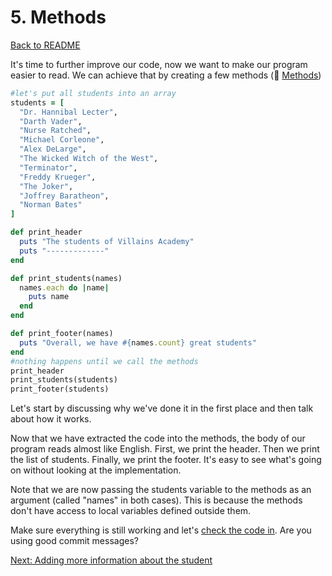 # 5. Methods

[Back to README](README.md)

It's time to further improve our code, now we want to make our program easier to read. We can achieve that by creating a few methods (:pill: [Methods](https://github.com/makersacademy/pre_course/blob/master/pills/methods.md))

````ruby
#let's put all students into an array
students = [
  "Dr. Hannibal Lecter",
  "Darth Vader",
  "Nurse Ratched",
  "Michael Corleone",
  "Alex DeLarge",
  "The Wicked Witch of the West",
  "Terminator",
  "Freddy Krueger",
  "The Joker",
  "Joffrey Baratheon",
  "Norman Bates"
]

def print_header
  puts "The students of Villains Academy"
  puts "-------------"
end

def print_students(names)
  names.each do |name|
    puts name
  end
end

def print_footer(names)
  puts "Overall, we have #{names.count} great students"
end
#nothing happens until we call the methods
print_header
print_students(students)
print_footer(students)
````

Let's start by discussing why we've done it in the first place and then talk about how it works.

Now that we have extracted the code into the methods, the body of our program reads almost like English. First, we print the header. Then we print the list of students. Finally, we print the footer. It's easy to see what's going on without looking at the implementation.

Note that we are now passing the students variable to the methods as an argument (called "names" in both cases). This is because the methods don't have access to local variables defined outside them.

Make sure everything is still working and let's [check the code in](http://gitref.org/basic/#commit). Are you using good commit messages?

[Next: Adding more information about the student](06_adding_more_info.md)
